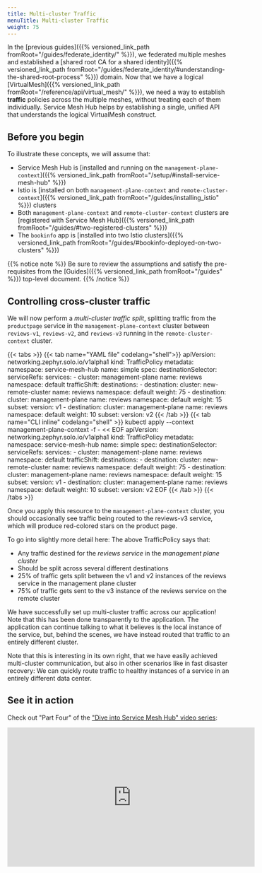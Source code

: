 ```yaml
---
title: Multi-cluster Traffic
menuTitle: Multi-cluster Traffic
weight: 75
---
```


In the [previous guides]({{% versioned_link_path fromRoot="/guides/federate_identity/" %}}), we federated multiple meshes and established a [shared root CA for a shared identity]({{% versioned_link_path fromRoot="/guides/federate_identity/#understanding-the-shared-root-process" %}}) domain. Now that we have a logical [VirtualMesh]({{% versioned_link_path fromRoot="/reference/api/virtual_mesh/" %}}), we need a way to establish **traffic** policies across the multiple meshes, without treating each of them individually. Service Mesh Hub helps by establishing a single, unified API that understands the logical VirtualMesh construct.

## Before you begin
To illustrate these concepts, we will assume that:

* Service Mesh Hub is [installed and running on the `management-plane-context`]({{% versioned_link_path fromRoot="/setup/#install-service-mesh-hub" %}})
* Istio is [installed on both `management-plane-context` and `remote-cluster-context`]({{% versioned_link_path fromRoot="/guides/installing_istio" %}}) clusters
* Both `management-plane-context` and `remote-cluster-context` clusters are [registered with Service Mesh Hub]({{% versioned_link_path fromRoot="/guides/#two-registered-clusters" %}})
* The `bookinfo` app is [installed into two Istio clusters]({{% versioned_link_path fromRoot="/guides/#bookinfo-deployed-on-two-clusters" %}})


{{% notice note %}}
Be sure to review the assumptions and satisfy the pre-requisites from the [Guides]({{% versioned_link_path fromRoot="/guides" %}}) top-level document.
{{% /notice %}}

## Controlling cross-cluster traffic

We will now perform a *multi-cluster traffic split*, splitting traffic from the `productpage` service in the `management-plane-context` cluster between `reviews-v1`, `reviews-v2`, and `reviews-v3` running in the `remote-cluster-context` cluster.

{{< tabs >}}
{{< tab name="YAML file" codelang="shell">}}
apiVersion: networking.zephyr.solo.io/v1alpha1
kind: TrafficPolicy
metadata:
  namespace: service-mesh-hub
  name: simple
spec:
  destinationSelector:
    serviceRefs:
      services:
        - cluster: management-plane
          name: reviews
          namespace: default
  trafficShift:
    destinations:
      - destination:
          cluster: new-remote-cluster
          name: reviews
          namespace: default
        weight: 75
      - destination:
          cluster: management-plane
          name: reviews
          namespace: default
        weight: 15
        subset:
          version: v1
      - destination:
          cluster: management-plane
          name: reviews
          namespace: default
        weight: 10
        subset:
          version: v2
{{< /tab >}}
{{< tab name="CLI inline" codelang="shell" >}}
kubectl apply --context management-plane-context -f - << EOF
apiVersion: networking.zephyr.solo.io/v1alpha1
kind: TrafficPolicy
metadata:
  namespace: service-mesh-hub
  name: simple
spec:
  destinationSelector:
    serviceRefs:
      services:
        - cluster: management-plane
          name: reviews
          namespace: default
  trafficShift:
    destinations:
      - destination:
          cluster: new-remote-cluster
          name: reviews
          namespace: default
        weight: 75
      - destination:
          cluster: management-plane
          name: reviews
          namespace: default
        weight: 15
        subset:
          version: v1
      - destination:
          cluster: management-plane
          name: reviews
          namespace: default
        weight: 10
        subset:
          version: v2
EOF
{{< /tab >}}
{{< /tabs >}}

Once you apply this resource to the `management-plane-context` cluster, you should occasionally see traffic being routed to the reviews-v3 service, which will produce red-colored stars on the product page.

To go into slightly more detail here: The above TrafficPolicy says that:

* Any traffic destined for the *reviews service* in the *management plane cluster*
* Should be split across several different destinations
* 25% of traffic gets split between the v1 and v2 instances of the reviews service in the management plane cluster
* 75% of traffic gets sent to the v3 instance of the reviews service on the remote cluster

We have successfully set up multi-cluster traffic across our application! Note that this has been done transparently to the application. The application can continue talking to what it believes is the local instance of the service, but, behind the scenes, we have instead routed that traffic to an entirely different cluster. 

Note that this is interesting in its own right, that we have easily
achieved multi-cluster communication, but also in other scenarios like in fast disaster recovery: We can quickly route traffic to healthy instances of a service in an entirely different data center.


## See it in action

Check out "Part Four" of the ["Dive into Service Mesh Hub" video series](https://www.youtube.com/watch?v=4sWikVELr5M&list=PLBOtlFtGznBjr4E9xYHH9eVyiOwnk1ciK):

<iframe width="560" height="315" src="https://www.youtube.com/embed/HAr1Mw1bxB4" frameborder="0" allow="accelerometer; autoplay; encrypted-media; gyroscope; picture-in-picture" allowfullscreen></iframe>



